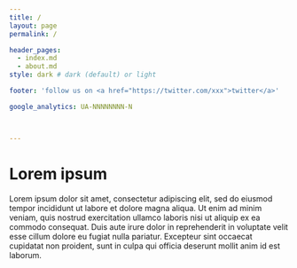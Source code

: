```yaml
---
title: /
layout: page
permalink: /

header_pages:
  - index.md
  - about.md
style: dark # dark (default) or light

footer: 'follow us on <a href="https://twitter.com/xxx">twitter</a>'

google_analytics: UA-NNNNNNNN-N



---
```


# Lorem ipsum

Lorem ipsum dolor sit amet, consectetur adipiscing elit, sed do eiusmod tempor incididunt ut labore et dolore magna aliqua. Ut enim ad minim veniam, quis nostrud exercitation ullamco laboris nisi ut aliquip ex ea commodo consequat. Duis aute irure dolor in reprehenderit in voluptate velit esse cillum dolore eu fugiat nulla pariatur. Excepteur sint occaecat cupidatat non proident, sunt in culpa qui officia deserunt mollit anim id est laborum.
